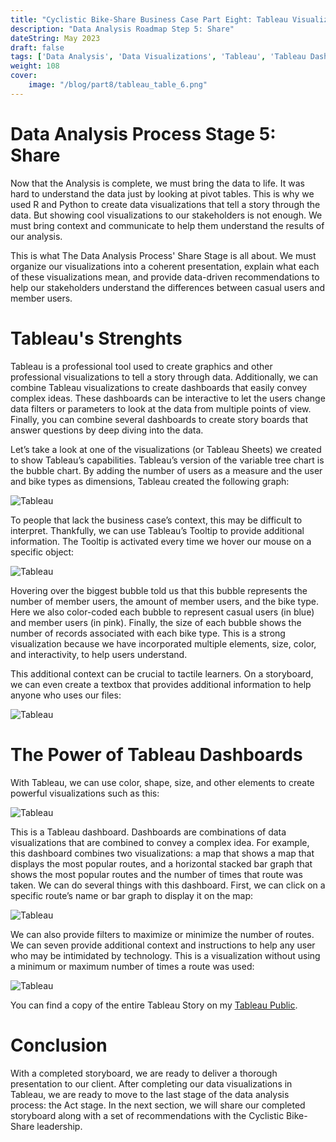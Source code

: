 ```yaml
---
title: "Cyclistic Bike-Share Business Case Part Eight: Tableau Visualizations"
description: "Data Analysis Roadmap Step 5: Share"
dateString: May 2023
draft: false
tags: ['Data Analysis', 'Data Visualizations', 'Tableau', 'Tableau Dashboards', 'Tableau Stories']
weight: 108
cover:
    image: "/blog/part8/tableau_table_6.png"
---
```


# Data Analysis Process Stage 5: Share

Now that the Analysis is complete, we must bring the data to life.  It was hard to understand the data just by looking at pivot tables.  This is why we used R and Python to create data visualizations that tell a story through the data.  But showing cool visualizations to our stakeholders is not enough.  We must bring context and communicate to help them understand the results of our analysis.  

This is what The Data Analysis Process' Share Stage is all about. We must organize our visualizations into a coherent presentation, explain what each of these visualizations mean, and provide data-driven recommendations to help our stakeholders understand the differences between casual users and member users.  

# Tableau's Strenghts

Tableau is a professional tool used to create graphics and other professional visualizations to tell a story through data. Additionally, we can combine Tableau visualizations to create dashboards that easily convey complex ideas. These dashboards can be interactive to let the users change data filters or parameters to look at the data from multiple points of view. Finally, you can combine several dashboards to create story boards that answer questions by deep diving into the data.

Let’s take a look at one of the visualizations (or Tableau Sheets) we created to show Tableau’s capabilities. Tableau’s version of the variable tree chart is the bubble chart. By adding the number of users as a measure and the user and bike types as dimensions, Tableau created the following graph:

![Tableau](/blog/part8/tableau_table_1.png)

To people that lack the business case’s context, this may be difficult to interpret. Thankfully, we can use Tableau’s Tooltip to provide additional information. The Tooltip is activated every time we hover our mouse on a specific object:

![Tableau](/blog/part8/tableau_table_2.png)

Hovering over the biggest bubble told us that this bubble represents the number of member users, the amount of member users, and the bike type. Here we also color-coded each bubble to represent casual users (in blue) and member users (in pink).  Finally, the size of each bubble shows the number of records associated with each bike type.  This is a strong visualization because we have incorporated multiple elements, size, color, and interactivity, to help users understand.  

This additional context can be crucial to tactile learners. On a storyboard, we can even create a textbox that provides additional information to help anyone who uses our files:

![Tableau](/blog/part8/tableau_table_3.png)

# The Power of Tableau Dashboards

With Tableau, we can use color, shape, size, and other elements to create powerful visualizations such as this:

![Tableau](/blog/part8/tableau_table_4.png)

This is a Tableau dashboard.  Dashboards are combinations of data visualizations that are combined to convey a complex idea.  For example, this dashboard combines two visualizations: a map that shows a map that displays the most popular routes, and a horizontal stacked bar graph that shows the most popular routes and the number of times that route was taken. We can do several things with this dashboard. First, we can click on a specific route’s name or bar graph to display it on the map:

![Tableau](/blog/part8/tableau_table_5.png)

We can also provide filters to maximize or minimize the number of routes. We can seven provide additional context and instructions to help any user who may be intimidated by technology. This is a visualization without using a minimum or maximum number of times a route was used:

![Tableau](/blog/part8/tableau_table_6.png)

You can find a copy of the entire Tableau Story on my [Tableau Public](https://public.tableau.com/app/profile/tony.gutierrez).

# Conclusion

With a completed storyboard, we are ready to deliver a thorough presentation to our client. After completing our data visualizations in Tableau, we are ready to move to the last stage of the data analysis process: the Act stage. In the next section, we will share our completed storyboard along with a set of recommendations with the Cyclistic Bike-Share leadership.